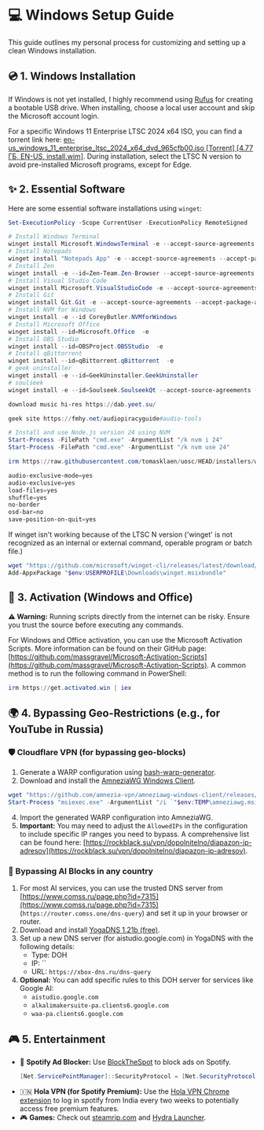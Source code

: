 # 💻 Windows Setup Guide

This guide outlines my personal process for customizing and setting up a clean Windows installation.

## 💿 1. Windows Installation

If Windows is not yet installed, I highly recommend using [Rufus](https://rufus.ie/en/) for creating a bootable USB drive. When installing, choose a local user account and skip the Microsoft account login.

For a specific Windows 11 Enterprise LTSC 2024 x64 ISO, you can find a torrent link here: [en-us_windows_11_enterprise_ltsc_2024_x64_dvd_965cfb00.iso [Torrent] [4.77 ГБ, EN-US, install.wim]](https://comss.cloud/en-us_windows_11_enterprise_ltsc_2024_x64_dvd_965cfb00.iso.torrent). During installation, select the LTSC N version to avoid pre-installed Microsoft programs, except for Edge.


## ✨ 2. Essential Software

Here are some essential software installations using `winget`:

```powershell
Set-ExecutionPolicy -Scope CurrentUser -ExecutionPolicy RemoteSigned

# Install Windows Terminal
winget install Microsoft.WindowsTerminal -e --accept-source-agreements --accept-package-agreements
# Install Notepads
winget install "Notepads App" -e --accept-source-agreements --accept-package-agreements
# Install Zen
winget install -e --id=Zen-Team.Zen-Browser --accept-source-agreements --accept-package-agreements
# Install Visual Studio Code
winget install Microsoft.VisualStudioCode -e --accept-source-agreements --accept-package-agreements
# Install Git
winget install Git.Git -e --accept-source-agreements --accept-package-agreements
# Install NVM for Windows
winget install -e --id CoreyButler.NVMforWindows
# Install Microsoft Office
winget install --id=Microsoft.Office  -e
# Install OBS Studio
winget install --id=OBSProject.OBSStudio  -e
# Install qBittorrent
winget install --id=qBittorrent.qBittorrent  -e
# geek uninstaller
winget install -e --id=GeekUninstaller.GeekUninstaller
# soulseek
winget install -e --id=Soulseek.SoulseekQt --accept-source-agreements --accept-package-agreements

download music hi-res https://dab.yeet.su/

geek site https://fmhy.net/audiopiracyguide#audio-tools

# Install and use Node.js version 24 using NVM
Start-Process -FilePath "cmd.exe" -ArgumentList "/k nvm i 24"
Start-Process -FilePath "cmd.exe" -ArgumentList "/k nvm use 24"
```
```powershell
irm https://raw.githubusercontent.com/tomasklaen/uosc/HEAD/installers/windows.ps1 | iex
```
```powershell
audio-exclusive-mode=yes
audio-exclusive=yes
load-files=yes
shuffle=yes
no-border
osd-bar=no
save-position-on-quit=yes
```

If winget isn't working because of the LTSC N version ('winget' is not recognized as an internal or external command, operable program or batch file.)
```powershell
wget "https://github.com/microsoft/winget-cli/releases/latest/download/Microsoft.DesktopAppInstaller_8wekyb3d8bbwe.msixbundle" -OutFile "$env:USERPROFILE\Downloads\winget.msixbundle"
Add-AppxPackage "$env:USERPROFILE\Downloads\winget.msixbundle"
```

## 🔑 3. Activation (Windows and Office)

**⚠️ Warning:** Running scripts directly from the internet can be risky. Ensure you trust the source before executing any commands.

For Windows and Office activation, you can use the Microsoft Activation Scripts. More information can be found on their GitHub page: [https://github.com/massgravel/Microsoft-Activation-Scripts](https://github.com/massgravel/Microsoft-Activation-Scripts). A common method is to run the following command in PowerShell:
```powershell
irm https://get.activated.win | iex
```

## 🌍 4. Bypassing Geo-Restrictions (e.g., for YouTube in Russia)

### 🛡️ Cloudflare VPN (for bypassing geo-blocks)

1.  Generate a WARP configuration using [bash-warp-generator](https://github.com/ImMALWARE/bash-warp-generator).
2.  Download and install the [AmneziaWG Windows Client](https://github.com/amnezia-vpn/amneziawg-windows-client/releases).
```powershell
wget "https://github.com/amnezia-vpn/amneziawg-windows-client/releases/download/1.0.2/amneziawg-amd64-1.0.2.msi" -OutFile "$env:TEMP\amneziawg.msi"
Start-Process "msiexec.exe" -ArgumentList "/i `"$env:TEMP\amneziawg.msi`" /quiet" -Wait
```
4.  Import the generated WARP configuration into AmneziaWG.
5.  **Important:** You may need to adjust the `AllowedIPs` in the configuration to include specific IP ranges you need to bypass. A comprehensive list can be found here: [https://rockblack.su/vpn/dopolnitelno/diapazon-ip-adresov](https://rockblack.su/vpn/dopolnitelno/diapazon-ip-adresov).

### 🤖 Bypassing AI Blocks in any country
1.  For most AI services, you can use the trusted DNS server from [https://www.comss.ru/page.php?id=7315](https://www.comss.ru/page.php?id=7315) (`https://router.comss.one/dns-query`) and set it up in your browser or router.
2.  Download and install [YogaDNS 1.21b (free)](https://www.comss.ru/download/page.php?id=7734).
3.  Set up a new DNS server (for aistudio.google.com) in YogaDNS with the following details:
    *   Type: DOH
    *   IP: ``
    *   URL: `https://xbox-dns.ru/dns-query`
4.  **Optional:** You can add specific rules to this DOH server for services like Google AI:
    *   `aistudio.google.com`
    *   `alkalimakersuite-pa.clients6.google.com`
    *   `waa-pa.clients6.google.com`


## 🎮 5. Entertainment

*   🎵 **Spotify Ad Blocker:** Use [BlockTheSpot](https://github.com/mrpond/BlockTheSpot) to block ads on Spotify.
    ```powershell
    [Net.ServicePointManager]::SecurityProtocol = [Net.SecurityProtocolType]::Tls12; Invoke-Expression "& { $(Invoke-WebRequest -UseBasicParsing 'https://raw.githubusercontent.com/mrpond/BlockTheSpot/master/install.ps1') } -UninstallSpotifyStoreEdition -UpdateSpotify"
    ```
*   🇮🇳 **Hola VPN (for Spotify Premium):** Use the [Hola VPN Chrome extension](https://chromewebstore.google.com/detail/hola-vpn-your-website-unb/gkojfkhlekighikafcpjkiklfbnlmeio?hl=ru) to log in spotify from India every two weeks to potentially access free premium features.
*   🎮 **Games:** Check out [steamrip.com](https://steamrip.com/) and [Hydra Launcher](https://github.com/hydralauncher/hydra).
